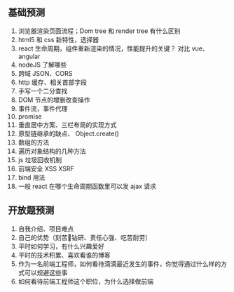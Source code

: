 ## 基础预测

1. 浏览器渲染页面流程；Dom tree 和 render tree 有什么区别
2. html5 和 css 新特性，选择器
3. react 生命周期，组件重新渲染的情况，性能提升的关键？ 对比 vue、angular
4. nodeJS 了解哪些
5. 跨域 JSON、CORS 
6. http 缓存、相关首部字段
7. 手写一个二分查找
8. DOM 节点的增删改查操作
9. 事件流，事件代理
10. promise 
11. 垂直居中方案、三栏布局的实现方式
12. 原型链继承的缺点、 Object.create()
13. 数组的方法
14. 遍历对象结构的几种方法
15. js 垃圾回收机制
16. 前端安全 XSS XSRF
17. bind 用法
18. 一般 react 在哪个生命周期函数里可以发 ajax 请求

## 开放题预测

1. 自我介绍、项目难点
2. 自己的优势（刻苦钻研、责任心强、吃苦耐劳）
3. 平时如何学习，有什么兴趣爱好
4. 平时的技术积累、喜欢看谁的博客
5. 作为一名前端工程师，如何看待滴滴最近发生的事件，你觉得通过什么样的方式可以规避这些事
6. 如何看待前端工程师这个职位，为什么选择做前端
